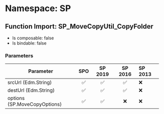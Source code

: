 # Namespace: SP

## Function Import: SP_MoveCopyUtil_CopyFolder

- Is composable: false
- Is bindable: false

### Parameters

Parameter | SPO | SP 2019 | SP 2016 | SP 2013
----------|:---:|:-------:|:-------:|:-------
srcUrl (Edm.String) | ✅ | ✅ | ✅ | ❌
destUrl (Edm.String) | ✅ | ✅ | ✅ | ❌
options (SP.MoveCopyOptions) | ✅ | ✅ | ❌ | ❌
